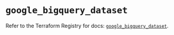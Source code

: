 # `google_bigquery_dataset`

Refer to the Terraform Registry for docs: [`google_bigquery_dataset`](https://registry.terraform.io/providers/hashicorp/google/5.37.0/docs/resources/bigquery_dataset).
